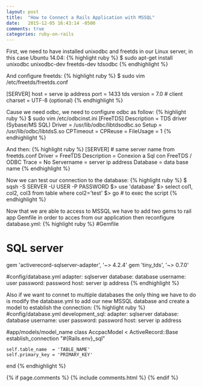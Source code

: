 ```yaml
---
layout: post
title:  "How to Connect a Rails Application with MSSQL"
date:   2015-12-05 16:43:14 -0500
comments: true
categories: ruby-on-rails
---
```

First, we need to have installed unixodbc and freetds in our Linux server, in this case Ubuntu 14.04:
{% highlight ruby %}
$ sudo apt-get install unixodbc unixodbc-dev freetds-dev tdsodbc
{% endhighlight %}

And configure freetds:
{% highlight ruby %}
  $ sudo vim /etc/freetds/freetds.conf

  [SERVER]
    host = serve ip address
    port = 1433
    tds version = 7.0
    # client charset = UTF-8 (optional)
{% endhighlight %}

Cause we need odbc, we need to configure odbc as follow:
{% highlight ruby %}
  $ sudo vim /etc/odbcinst.ini
    [FreeTDS]
    Description     = TDS driver (Sybase/MS SQL)
    Driver          = /usr/lib/odbc/libtdsodbc.so
    Setup           = /usr/lib/odbc/libtdsS.so
    CPTimeout       =
    CPReuse         =
    FileUsage       = 1
{% endhighlight %}

And then:
{% highlight ruby %}
  [SERVER] # same server name from freetds.conf
    Driver          = FreeTDS
    Description     = Conexion a Sql  con FreeTDS / ODBC
    Trace           = No
    Servername      = server ip address
    Database        = data base name
{% endhighlight %}

Now we can test our connection to the database:
{% highlight ruby %}
  $ sqsh -S SERVER -U USER -P PASSWORD
  $> use 'database'
  $> select col1, col2, col3 from table where col2='test'
  $> go # to exec the script
{% endhighlight %}

Now that we are able to access to MSSQL we have to add two gems to rail app Gemfile
in order to acces from our application then reconfigure database.yml:
{% highlight ruby %}
#Gemfile
  # SQL server
  gem 'activerecord-sqlserver-adapter', '~> 4.2.4'
  gem 'tiny_tds', '~> 0.7.0'

#config/database.yml
  adapter: sqlserver
  database: database
  username: user
  password: password
  host: server ip address
{% endhighlight %}

Also if we want to connet to multiple databases the only thing we have to do is modify
the database.yml to add our new MSSQL database and create a model to establish the connection:
{% highlight ruby %}
#config/database.yml
  development_sql:
    adapter: sqlserver
    database: database
    username: user
    password: password
    host: server ip address

#app/models/model_name
  class AccpacModel < ActiveRecord::Base
    establish_connection "#{Rails.env}_sql"

    self.table_name  = 'TABLE_NAME'
    self.primary_key = 'PRIMARY_KEY'
  end
{% endhighlight %}


{% if page.comments %}
  {% include comments.html %}
{% endif %}
